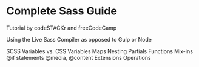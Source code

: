 # Complete Sass Guide

Tutorial by codeSTACKr and freeCodeCamp

Using the Live Sass Compiler as opposed to Gulp or Node

SCSS Variables vs. CSS Variables
Maps
Nesting
Partials
Functions
Mix-ins
@if statements
@media, @content
Extensions
Operations